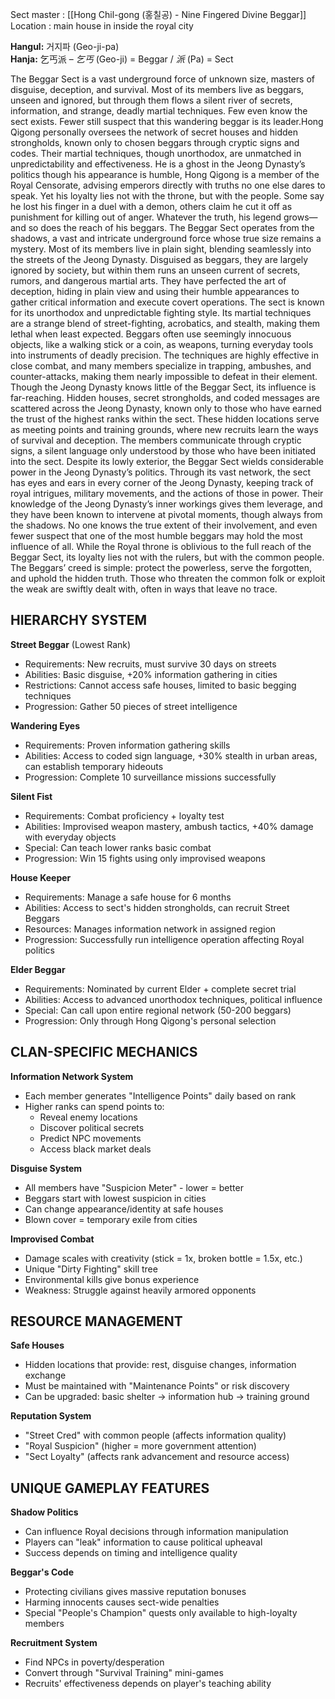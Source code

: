 Sect master : [[Hong Chil-gong (홍칠공) - Nine Fingered Divine Beggar]]
Location : main house in inside the royal city

**Hangul:** 거지파 (Geo-ji-pa)  
**Hanja:** 乞丐派 – _乞丐_ (Geo-ji) = Beggar / _派_ (Pa) = Sect

The Beggar Sect is a vast underground force of unknown size, masters of disguise, deception, and survival. Most of its members live as beggars, unseen and ignored, but through them flows a silent river of secrets, information, and strange, deadly martial techniques. Few even know the sect exists. Fewer still suspect that this wandering beggar is its leader.Hong Qigong personally oversees the network of secret houses and hidden strongholds, known only to chosen beggars through cryptic signs and codes. Their martial techniques, though unorthodox, are unmatched in unpredictability and effectiveness. He is a ghost in the Jeong Dynasty’s politics though his appearance is humble, Hong Qigong is a member of the Royal Censorate, advising emperors directly with truths no one else dares to speak. Yet his loyalty lies not with the throne, but with the people. Some say he lost his finger in a duel with a demon, others claim he cut it off as punishment for killing out of anger. Whatever the truth, his legend grows—and so does the reach of his beggars.
The Beggar Sect operates from the shadows, a vast and intricate underground force whose true size remains a mystery. Most of its members live in plain sight, blending seamlessly into the streets of the Jeong Dynasty. Disguised as beggars, they are largely ignored by society, but within them runs an unseen current of secrets, rumors, and dangerous martial arts. They have perfected the art of deception, hiding in plain view and using their humble appearances to gather critical information and execute covert operations. The sect is known for its unorthodox and unpredictable fighting style. Its martial techniques are a strange blend of street-fighting, acrobatics, and stealth, making them lethal when least expected. Beggars often use seemingly innocuous objects, like a walking stick or a coin, as weapons, turning everyday tools into instruments of deadly precision. The techniques are highly effective in close combat, and many members specialize in trapping, ambushes, and counter-attacks, making them nearly impossible to defeat in their element.
Though the Jeong Dynasty knows little of the Beggar Sect, its influence is far-reaching. Hidden houses, secret strongholds, and coded messages are scattered across the Jeong Dynasty, known only to those who have earned the trust of the highest ranks within the sect. These hidden locations serve as meeting points and training grounds, where new recruits learn the ways of survival and deception. The members communicate through cryptic signs, a silent language only understood by those who have been initiated into the sect. Despite its lowly exterior, the Beggar Sect wields considerable power in the Jeong Dynasty’s politics. Through its vast network, the sect has eyes and ears in every corner of the Jeong Dynasty, keeping track of royal intrigues, military movements, and the actions of those in power. Their knowledge of the Jeong Dynasty’s inner workings gives them leverage, and they have been known to intervene at pivotal moments, though always from the shadows. No one knows the true extent of their involvement, and even fewer suspect that one of the most humble beggars may hold the most influence of all. While the Royal throne is oblivious to the full reach of the Beggar Sect, its loyalty lies not with the rulers, but with the common people. The Beggars’ creed is simple: protect the powerless, serve the forgotten, and uphold the hidden truth. Those who threaten the common folk or exploit the weak are swiftly dealt with, often in ways that leave no trace.


## **HIERARCHY SYSTEM**

**Street Beggar** (Lowest Rank)
- Requirements: New recruits, must survive 30 days on streets
- Abilities: Basic disguise, +20% information gathering in cities
- Restrictions: Cannot access safe houses, limited to basic begging techniques
- Progression: Gather 50 pieces of street intelligence

**Wandering Eyes**
- Requirements: Proven information gathering skills
- Abilities: Access to coded sign language, +30% stealth in urban areas, can establish temporary hideouts
- Progression: Complete 10 surveillance missions successfully

**Silent Fist**
- Requirements: Combat proficiency + loyalty test
- Abilities: Improvised weapon mastery, ambush tactics, +40% damage with everyday objects
- Special: Can teach lower ranks basic combat
- Progression: Win 15 fights using only improvised weapons

**House Keeper**
- Requirements: Manage a safe house for 6 months
- Abilities: Access to sect's hidden strongholds, can recruit Street Beggars
- Resources: Manages information network in assigned region
- Progression: Successfully run intelligence operation affecting Royal politics

**Elder Beggar**
- Requirements: Nominated by current Elder + complete secret trial
- Abilities: Access to advanced unorthodox techniques, political influence
- Special: Can call upon entire regional network (50-200 beggars)
- Progression: Only through Hong Qigong's personal selection

## **CLAN-SPECIFIC MECHANICS**
**Information Network System**
- Each member generates "Intelligence Points" daily based on rank
- Higher ranks can spend points to:
    - Reveal enemy locations
    - Discover political secrets
    - Predict NPC movements
    - Access black market deals

**Disguise System**
- All members have "Suspicion Meter" - lower = better
- Beggars start with lowest suspicion in cities
- Can change appearance/identity at safe houses
- Blown cover = temporary exile from cities

**Improvised Combat**
- Damage scales with creativity (stick = 1x, broken bottle = 1.5x, etc.)
- Unique "Dirty Fighting" skill tree
- Environmental kills give bonus experience
- Weakness: Struggle against heavily armored opponents

## **RESOURCE MANAGEMENT**

**Safe Houses**
- Hidden locations that provide: rest, disguise changes, information exchange
- Must be maintained with "Maintenance Points" or risk discovery
- Can be upgraded: basic shelter → information hub → training ground

**Reputation System**
- "Street Cred" with common people (affects information quality)
- "Royal Suspicion" (higher = more government attention)
- "Sect Loyalty" (affects rank advancement and resource access)

## **UNIQUE GAMEPLAY FEATURES**

**Shadow Politics**
- Can influence Royal decisions through information manipulation
- Players can "leak" information to cause political upheaval
- Success depends on timing and intelligence quality

**Beggar's Code**
- Protecting civilians gives massive reputation bonuses
- Harming innocents causes sect-wide penalties
- Special "People's Champion" quests only available to high-loyalty members

**Recruitment System**
- Find NPCs in poverty/desperation
- Convert through "Survival Training" mini-games
- Recruits' effectiveness depends on player's teaching ability